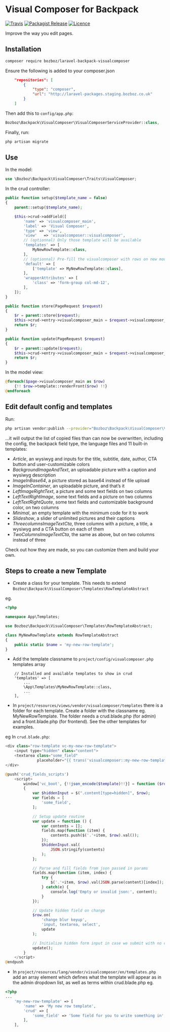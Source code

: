 # Visual Composer for Backpack
[![Travis](https://img.shields.io/travis/novius/laravel-backpack-visualcomposer.svg?maxAge=1800&style=flat-square)](https://travis-ci.org/novius/laravel-backpack-visualcomposer)
[![Packagist Release](https://img.shields.io/packagist/v/novius/laravel-backpack-visualcomposer.svg?maxAge=1800&style=flat-square)](https://packagist.org/packages/novius/laravel-backpack-visualcomposer)
[![Licence](https://img.shields.io/packagist/l/novius/laravel-backpack-visualcomposer.svg?maxAge=1800&style=flat-square)](https://github.com/novius/laravel-backpack-visualcomposer#licence)

Improve the way you edit pages.

## Installation

```sh
composer require bozboz/laravel-backpack-visualcomposer
```

Ensure the following is added to your composer.json
```json
    "repositories": [
        {
            "type": "composer",
            "url": "http://laravel-packages.staging.bozboz.co.uk"
        }
    ]
```

Then add this to `config/app.php`:

```php
Bozboz\Backpack\VisualComposer\VisualComposerServiceProvider::class,
```

Finally, run:

```sh
php artisan migrate
```

## Use

In the model:

```php
use \Bozboz\Backpack\VisualComposer\Traits\VisualComposer;
```

In the crud controller:

```php
public function setup($template_name = false)
{
    parent::setup($template_name);

    $this->crud->addField([
        'name' => 'visualcomposer_main',
        'label' => 'Visual Composer',
        'type' => 'view',
        'view'   => 'visualcomposer::visualcomposer',
        // (optionnal) Only those template will be available
        'templates' => [
            MyNewRowTemplate::class,
        ],
        // (optionnal) Pre-fill the visualcomposer with rows on new models
        'default' => [
            ['template' => MyNewRowTemplate::class],
        ],
        'wrapperAttributes' => [
            'class' => 'form-group col-md-12',
        ],
    ]);
}

public function store(PageRequest $request)
{
    $r = parent::store($request);
    $this->crud->entry->visualcomposer_main = $request->visualcomposer_main;
    return $r;
}

public function update(PageRequest $request)
{
    $r = parent::update($request);
    $this->crud->entry->visualcomposer_main = $request->visualcomposer_main;
    return $r;
}
```

In the model view:

```php
@foreach($page->visualcomposer_main as $row)
    {!! $row->template::renderFront($row) !!}
@endforeach
```


## Edit default config and templates


Run:

```sh
php artisan vendor:publish --provider="Bozboz\Backpack\VisualComposer\VisualComposerServiceProvider"
```

...it will output the list of copied files than can now be overwritten, including the config, the backpack field type, the language files and 11 built-in templates:

- *Article*, an wysiwyg and inputs for the title, subtitle, date, author, CTA button and user-customizable colors
- *BackgroundImageAndText*, an uploadable picture with a caption and wysiwyg description
- *ImageInBase64*, a picture stored as base64 instead of file upload
- *ImageInContainer*, an uploadable picture, and that’s it
- *LeftImageRightText*, a picture and some text fields on two columns
- *LeftTextRightImage*, some text fields and a picture on two columns
- *LeftTextRightQuote*, some text fields and customizable background color, on two columns
- *Minimal*, an empty template with the minimum code for it to work
- *Slideshow*, a slider of unlimited pictures and their captions
- *ThreecolumnsImageTextCta*, three columns with a picture, a title, a wysiwyg and a CTA button on each of them
- *TwoColumnsImageTextCta*, the same as above, but on two columns instead of three

Check out how they are made, so you can customize them and build your own.


## Steps to create a new Template

- Create a class for your template.  This needs to extend `Bozboz\Backpack\VisualComposer\Templates\RowTemplateAbstract`

eg.

```php
<?php

namespace App\Templates;

use Bozboz\Backpack\VisualComposer\Templates\RowTemplateAbstract;

class MyNewRowTemplate extends RowTemplateAbstract
{
    public static $name = 'my-new-row-template';
}
```

- Add the template classname to `project/config/visualcomposer.php` templates array
```
    // Installed and available templates to show in crud
    'templates' => [
        ...
        \App\Templates\MyNewRowTemplate::class,
        ...
    ],
```

- In `project/resources/views/vendor/visualcomposer/templates` there is a folder for each template.  Create a folder with the classname eg. MyNewRowTemplate.  The folder needs a crud.blade.php (for admin) and a front.blade.php (for frontend).  See the other templates for examples.

eg In `crud.blade.php`:

```php
<div class="row-template vc-my-new-row-template">
    <input type="hidden" class="content">
    <textarea class="some_field"
              placeholder="{{ trans('visualcomposer::my-new-row-template.crud.some_field') }}"></textarea>
</div>

@push('crud_fields_scripts')
    <script>
        window['vc_boot', {!!json_encode($template)!!}] = function ($row, content)
        {
            var $hiddenInput = $(".content[type=hidden]", $row);
            var fields = [
                'some_field',
            ];

            // Setup update routine
            var update = function () {
                var contents = [];
                fields.map(function (item) {
                    contents.push($('.'+item, $row).val());
                });
                $hiddenInput.val(
                    JSON.stringify(contents)
                );
            };

            // Parse and fill fields from json passed in params
            fields.map(function (item, index) {
                try {
                    $('.'+item, $row).val(JSON.parse(content)[index]);
                } catch(e) {
                    console.log('Empty or invalid json:', content);
                }
            });

            // Update hidden field on change
            $row.on(
                'change blur keyup',
                'input, textarea, select',
                update
            );

            // Initialize hidden form input in case we submit with no change
            update();
        }
    </script>
@endpush
```


- In `project/resources/lang/vendor/visualcomposer/en/templates.php` add an array element which defines what the template will appear as in the admin dropdown list, as well as terms within crud.blade.php
eg.
```php
<?php
...
    'my-new-row-template' => [
        'name' => 'My new row template',
        'crud' => [
            'some_field' => 'Some field for you to write something in',
        ],
    ],
```

